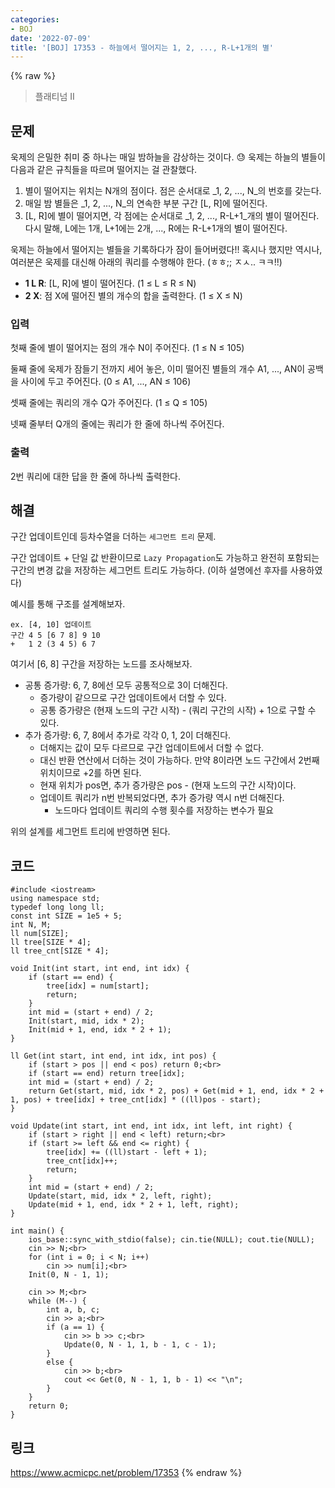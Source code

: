 ```yaml
---
categories:
- BOJ
date: '2022-07-09'
title: '[BOJ] 17353 - 하늘에서 떨어지는 1, 2, ..., R-L+1개의 별'
---
```


{% raw %}
> 플래티넘 II<br>

## 문제
욱제의 은밀한 취미 중 하나는 매일 밤하늘을 감상하는 것이다. 😓 욱제는 하늘의 별들이 다음과 같은 규칙들을 따르며 떨어지는 걸 관찰했다.

1.  별이 떨어지는 위치는 N개의 점이다. 점은 순서대로 _1, 2, ..., N_의 번호를 갖는다.
2.  매일 밤 별들은  _1, 2, ..., N_의 연속한 부분 구간 [L, R]에 떨어진다.
3.  [L, R]에 별이 떨어지면, 각 점에는 순서대로  _1, 2, ..., R-L+1_개의 별이 떨어진다. 다시 말해, L에는 1개, L+1에는 2개, ..., R에는 R-L+1개의 별이 떨어진다.

욱제는 하늘에서 떨어지는 별들을 기록하다가 잠이 들어버렸다!! 혹시나 했지만 역시나, 여러분은 욱제를 대신해 아래의 쿼리를 수행해야 한다. (ㅎㅎ;; ㅈㅅ.. ㅋㅋ!!)

-   **1 L R**: [L, R]에 별이 떨어진다. (1 ≤ L ≤ R ≤ N)
-   **2 X**: 점 X에 떨어진 별의 개수의 합을 출력한다. (1 ≤ X ≤ N)

### 입력
첫째 줄에 별이 떨어지는 점의 개수 N이 주어진다. (1 ≤ N ≤ 105)

둘째 줄에 욱제가 잠들기 전까지 세어 놓은, 이미 떨어진 별들의 개수 A1, ..., AN이 공백을 사이에 두고 주어진다. (0 ≤ A1, ..., AN ≤ 106)

셋째 줄에는 쿼리의 개수 Q가 주어진다. (1 ≤ Q ≤ 105)

넷째 줄부터 Q개의 줄에는 쿼리가 한 줄에 하나씩 주어진다.

### 출력
2번 쿼리에 대한 답을 한 줄에 하나씩 출력한다.

## 해결
구간 업데이트인데 등차수열을 더하는 `세그먼트 트리` 문제.

구간 업데이트 + 단일 값 반환이므로 `Lazy Propagation`도 가능하고 완전히 포함되는 구간의 변경 값을 저장하는 세그먼트 트리도 가능하다. (이하 설명에선 후자를 사용하였다)

예시를 통해 구조를 설계해보자.
```
ex. [4, 10] 업데이트
구간 4 5 [6 7 8] 9 10
+   1 2 (3 4 5) 6 7
```
여기서 [6, 8] 구간을 저장하는 노드를 조사해보자.
- 공통 증가량: 6, 7, 8에선 모두 공통적으로 3이 더해진다.
	- 증가량이 같으므로 구간 업데이트에서 더할 수 있다.
	- 공통 증가량은 (현재 노드의 구간 시작) - (쿼리 구간의 시작) + 1으로 구할 수 있다.
- 추가 증가량: 6, 7, 8에서 추가로 각각 0, 1, 2이 더해진다.
	- 더해지는 값이 모두 다르므로 구간 업데이트에서 더할 수 없다.
	- 대신 반환 연산에서 더하는 것이 가능하다. 만약 8이라면 노드 구간에서 2번째 위치이므로 +2를 하면 된다.
	- 현재 위치가 pos면, 추가 증가량은 pos - (현재 노드의 구간 시작)이다.
	- 업데이트 쿼리가 n번 반복되었다면, 추가 증가량 역시 n번 더해진다.
		- 노드마다 업데이트 쿼리의 수행 횟수를 저장하는 변수가 필요

위의 설계를 세그먼트 트리에 반영하면 된다.

## 코드
```
#include <iostream>
using namespace std;
typedef long long ll;
const int SIZE = 1e5 + 5;
int N, M;
ll num[SIZE];
ll tree[SIZE * 4];
ll tree_cnt[SIZE * 4];

void Init(int start, int end, int idx) {
	if (start == end) {
		tree[idx] = num[start];
		return;
	}
	int mid = (start + end) / 2;
	Init(start, mid, idx * 2);
	Init(mid + 1, end, idx * 2 + 1);
}

ll Get(int start, int end, int idx, int pos) {
	if (start > pos || end < pos) return 0;<br>
	if (start == end) return tree[idx];
	int mid = (start + end) / 2;
	return Get(start, mid, idx * 2, pos) + Get(mid + 1, end, idx * 2 + 1, pos) + tree[idx] + tree_cnt[idx] * ((ll)pos - start);
}

void Update(int start, int end, int idx, int left, int right) {
	if (start > right || end < left) return;<br>
	if (start >= left && end <= right) {
		tree[idx] += ((ll)start - left + 1);
		tree_cnt[idx]++;
		return;
	}
	int mid = (start + end) / 2;
	Update(start, mid, idx * 2, left, right);
	Update(mid + 1, end, idx * 2 + 1, left, right);
}

int main() {
	ios_base::sync_with_stdio(false); cin.tie(NULL); cout.tie(NULL);
	cin >> N;<br>
	for (int i = 0; i < N; i++)
		cin >> num[i];<br>
	Init(0, N - 1, 1);

	cin >> M;<br>
	while (M--) {
		int a, b, c;
		cin >> a;<br>
		if (a == 1) {
			cin >> b >> c;<br>
			Update(0, N - 1, 1, b - 1, c - 1);
		}
		else {
			cin >> b;<br>
			cout << Get(0, N - 1, 1, b - 1) << "\n";
		}
	}
	return 0;
}
```

## 링크
https://www.acmicpc.net/problem/17353
{% endraw %}
